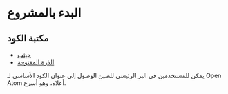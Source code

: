# البدء بالمشروع

## مكتبة الكود

* [جيثب](https://github.com/3TiSite)
* [الذرة المفتوحة](https://atomgit.com/orgs/3ti)

يمكن للمستخدمين في البر الرئيسي للصين الوصول إلى عنوان الكود الأساسي لـ Open Atom أعلاه، وهو أسرع.
